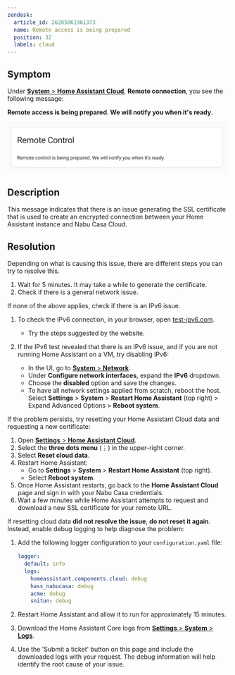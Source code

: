 ```yaml
---
zendesk:
  article_id: 26205061961373
  name: Remote access is being prepared
  position: 32
  labels: cloud
---
```


## Symptom

Under [**System** > **Home Assistant Cloud**](https://my.home-assistant.io/redirect/cloud/), **Remote connection**, you see the following message:

**Remote access is being prepared. We will notify you when it's ready**.

<img src="/static/img/cloud/cannot-retrieve-certificate-01.png" alt="Remote access is being prepared">

## Description

This message indicates that there is an issue generating the SSL certificate that is used to create an encrypted connection between your Home Assistant instance and Nabu&nbsp;Casa&nbsp;Cloud.

## Resolution

Depending on what is causing this issue, there are different steps you can try to resolve this.

1. Wait for 5 minutes. It may take a while to generate the certificate.
2. Check if there is a general network issue.

If none of the above applies, check if there is an IPv6 issue.

1. To check the IPv6 connection, in your browser, open [test-ipv6.com](https://test-ipv6.com/).

   - Try the steps suggested by the website.

2. If the IPv6 test revealed that there is an IPv6 issue, and if you are not running Home Assistant on a VM, try disabling IPv6:
   - In the UI, go to [**System** > **Network**](https://my.home-assistant.io/redirect/network/).
   - Under **Configure network interfaces**, expand the **IPv6** dropdown.
   - Choose the **disabled** option and save the changes.
   - To have all network settings applied from scratch, reboot the host. Select **Settings** > **System** > **Restart Home Assistant** (top right) > Expand Advanced Options > **Reboot system**.

If the problem persists, try resetting your Home Assistant Cloud data and requesting a new certificate:

1. Open [**Settings** > **Home Assistant Cloud**](https://my.home-assistant.io/redirect/cloud/).
2. Select the **three dots menu** (⋮) in the upper-right corner.
3. Select **Reset cloud data**.
4. Restart Home Assistant:
   - Go to **Settings** > **System** > **Restart Home Assistant** (top right).
   - Select **Reboot system**.
5. Once Home Assistant restarts, go back to the **Home Assistant Cloud** page and sign in with your Nabu Casa credentials.
6. Wait a few minutes while Home Assistant attempts to request and download a new SSL certificate for your remote URL.

If resetting cloud data **did not resolve the issue**, **do not reset it again**. Instead, enable debug logging to help diagnose the problem:

1. Add the following logger configuration to your `configuration.yaml` file:

   ```yaml
   logger:
     default: info
     logs:
       homeassistant.components.cloud: debug
       hass_nabucasa: debug
       acme: debug
       snitun: debug
   ```

2. Restart Home Assistant and allow it to run for approximately 15 minutes.
3. Download the Home Assistant Core logs from [**Settings** > **System** > **Logs**](https://my.home-assistant.io/redirect/logs/).
4. Use the 'Submit a ticket' button on this page and include the downloaded logs with your request. The debug information will help identify the root cause of your issue.